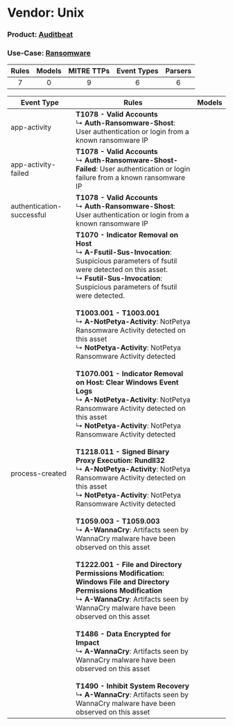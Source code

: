 Vendor: Unix
============
### Product: [Auditbeat](../ds_unix_auditbeat.md)
### Use-Case: [Ransomware](../../../../UseCases/uc_ransomware.md)

| Rules | Models | MITRE TTPs | Event Types | Parsers |
|:-----:|:------:|:----------:|:-----------:|:-------:|
|   7   |   0    |     9      |      6      |    6    |

| Event Type    | Rules    | Models |
| ---- | ---- | ------ |
| app-activity    | <b>T1078 - Valid Accounts</b><br> ↳ <b>Auth-Ransomware-Shost</b>: User authentication or login from a known ransomware IP    |        |
| app-activity-failed       | <b>T1078 - Valid Accounts</b><br> ↳ <b>Auth-Ransomware-Shost-Failed</b>: User authentication or login failure from a known ransomware IP    |        |
| authentication-successful | <b>T1078 - Valid Accounts</b><br> ↳ <b>Auth-Ransomware-Shost</b>: User authentication or login from a known ransomware IP    |        |
| process-created    | <b>T1070 - Indicator Removal on Host</b><br> ↳ <b>A-Fsutil-Sus-Invocation</b>: Suspicious parameters of fsutil were detected on this asset.<br> ↳ <b>Fsutil-Sus-Invocation</b>: Suspicious parameters of fsutil were detected.<br><br><b>T1003.001 - T1003.001</b><br> ↳ <b>A-NotPetya-Activity</b>: NotPetya Ransomware Activity detected on this asset<br> ↳ <b>NotPetya-Activity</b>: NotPetya Ransomware Activity detected<br><br><b>T1070.001 - Indicator Removal on Host: Clear Windows Event Logs</b><br> ↳ <b>A-NotPetya-Activity</b>: NotPetya Ransomware Activity detected on this asset<br> ↳ <b>NotPetya-Activity</b>: NotPetya Ransomware Activity detected<br><br><b>T1218.011 - Signed Binary Proxy Execution: Rundll32</b><br> ↳ <b>A-NotPetya-Activity</b>: NotPetya Ransomware Activity detected on this asset<br> ↳ <b>NotPetya-Activity</b>: NotPetya Ransomware Activity detected<br><br><b>T1059.003 - T1059.003</b><br> ↳ <b>A-WannaCry</b>: Artifacts seen by WannaCry malware have been observed on this asset<br><br><b>T1222.001 - File and Directory Permissions Modification: Windows File and Directory Permissions Modification</b><br> ↳ <b>A-WannaCry</b>: Artifacts seen by WannaCry malware have been observed on this asset<br><br><b>T1486 - Data Encrypted for Impact</b><br> ↳ <b>A-WannaCry</b>: Artifacts seen by WannaCry malware have been observed on this asset<br><br><b>T1490 - Inhibit System Recovery</b><br> ↳ <b>A-WannaCry</b>: Artifacts seen by WannaCry malware have been observed on this asset |        |